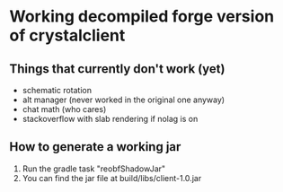 # Working decompiled forge version of crystalclient

## Things that currently don't work (yet)
- schematic rotation 
- alt manager (never worked in the original one anyway)
- chat math (who cares)
- stackoverflow with slab rendering if nolag is on

## How to generate a working jar
1. Run the gradle task "reobfShadowJar"
2. You can find the jar file at build/libs/client-1.0.jar

